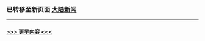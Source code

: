 
### 已转移至新页面 [大陆新闻](E大陆新闻.md?t=04060806) 


----
#### [ >>> 更早内容 <<< ](../indexes/nsc413-earlier.md)
